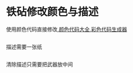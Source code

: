 # 铁砧修改颜色与描述

使用颜色代码直接修改,[颜色代码大全](https://zh.minecraft.wiki/w/%E6%A0%BC%E5%BC%8F%E5%8C%96%E4%BB%A3%E7%A0%81),[彩色代码生成器](https://mcg.tuanzi.ink/)

<figure><img src="https://s2.loli.net/2023/12/27/tu3KNHPUfkgYI8l.png" alt=""><figcaption></figcaption></figure>

描述需要一张纸

<figure><img src="https://s2.loli.net/2023/12/27/YgensqJAaRdvNfS.png" alt=""><figcaption></figcaption></figure>

清除描述只需要把武器放中间
